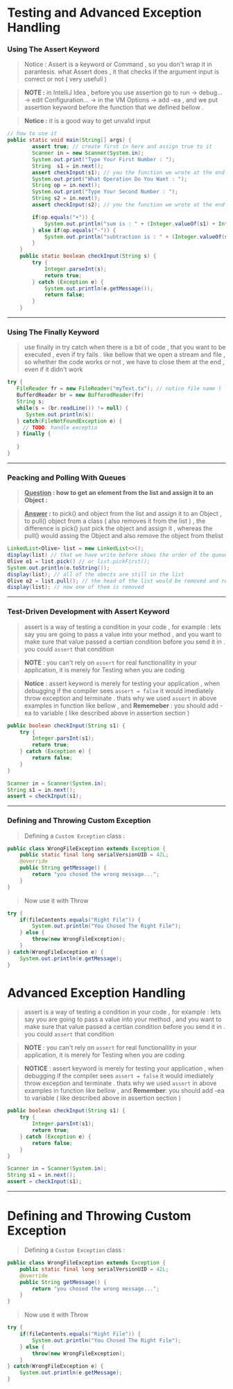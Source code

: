 # Testing and Advanced Exception Handling



### Using The Assert Keyword

> Notice : Assert is a keyword or Command , so you don't wrap it in parantesis. what Assert does , it that checks if the argument input is correct or not ( very usefull )

> **NOTE :** in IntelliJ Idea , before you use assertion go to run -> debug... -> edit Configuration... -> in the VM Options -> add -ea , and we put assertion keyword before the function that we defined bellow . 

> **Notice :** it is a good way to get unvalid input

```java
// how to use it
public static void main(String[] args) {
        assert true; // create first in here and assign true to it
        Scanner in = new Scanner(System.in);
        System.out.print("Type Your First Number : ");
        String  s1 = in.next();
        assert checkInput(s1); // you the function we wrote at the end of this file
        System.out.print("What Operation Do You Want : ");
        String op = in.next();
        System.out.print("Type Your Second Number : ");
        String s2 = in.next();
        assert checkInput(s2); // you the function we wrote at the end of this file to check if the input is an integer and correct ( it is the best way to get the error without making the program crash

        if(op.equals("+")) {
            System.out.println("sum is : " + (Integer.valueOf(s1) + Integer.valueOf(s2)));
        } else if(op.equals("-")) {
            System.out.println("subtraction is : " + (Integer.valueOf(s1) - Integer.valueOf(s2)));
        }
    }
    public static boolean checkInput(String s) {
        try {
            Integer.parseInt(s);
            return true;
        } catch (Exception e) {
            System.out.println(e.getMessage());
            return false;
        }
    }
```

----

### Using The Finally Keyword

> use finally in try catch when there is a bit of code , that you want to be executed , even if try fails . like bellow that we open a stream and file , so whether the code works or not , we have to close them at the end , even if it didn't work

```java
try {
   FileReader fr = new FileReader("myText.tx"); // notice file name ( location )is wrong
   BufferdReader br = new BufferedReader(fr)
   String s;
   while(s = (br.readLine()) != null) {
      System.out.println(s):
   } catch(FileNotFoundException e) {
     // TODO: handle exceptio
   } finally {
      
   }
}
```

----

### Peacking and Polling With Queues

> **<u>Question</u> : how to get an element from the list and assign it to an Object :**

> **<u>Answer</u> :** to pick() and object from the list and assign it to an Object , to pull() object from a class ( also removes it from the list ) , the difference is pick() just pick the object and assign it , whereas the pull() would assing the Object and also remove the object from thelist



```java
LinkedList<Olive> list = new LinkedList<>();
display(list) // that we have write before shows the order of the queue of the objects in the list
Olive o1 = list.pick() // or list.pickFirst();
System.out.println(o.toString());
display(list); // all of the obects are still in the list
Olive o2 = list.pull(); // the head of the list would be removed and returned to o2 we can also use.pullFirst() or .pullLast()
display(list); // now one of them is removed
```



------

### Test-Driven Development with Assert Keyword



> assert is a way of testing a condition in your code , for example : lets say you are going to pass a value into your method , and you want to make sure that value passed a certian condition before you send it in . you could `assert` that condition



> **NOTE** : you can't rely on `assert` for real functionallity in your application, it is merely for Testing when you are coding



> **Notice** :  assert keyword is merely for testing your application , when debugging if the compiler sees `assert = false` it would imediately throw exception and terminate . thats why we used `assert` in above examples in function like bellow , and **Rememeber** : you should add -ea to variable ( like described above in assertion section )



```java
public boolean checkInput(String s1) {
    try {
        Integer.parsInt(s1);
        return true;
    } catch (Exception e) {
        return false;
    }
}

Scanner in = Scanner(System.in);
String s1 = in.next();
assert = checkInput(s1);
```

----

### Defining and Throwing Custom Exception

> Defining a `Custom Exception` class :

```java
public class WrongFileException extends Exception {
    public static final long serialVersionUID = 42L;
    @override
    public String getMessage() {
        return "you chosed the wrong message...";
    }
}
```

> Now use it with Throw

```java
try {
    if(fileContents.equals("Right File")) {
        System.out.println("You Chosed The Right File");
    } else {
        throw(new WrongFileException);
    }
} catch(WrongFileException e) {
    System.out.println(e.getMessage);
}
```



# Advanced Exception Handling

> assert is a way of testing a condition in your code , for example : lets say you are going to pass a value into your method , and you want to make sure that value passed a certian condition before you send it in . you could `assert` that condition

> **NOTE** : you can't rely on `assert` for real functionallity in your application, it is merely for Testing when you are coding

> **NOTICE** : assert keyword is merely for testing your application , when debugging if the compiler sees `assert = false` it would imediately throw exception and terminate . thats why we used `assert` in above examples in function like bellow , and **Remember**: you should add -ea to variable ( like described above in assertion section )

```java
public boolean checkInput(String s1) {
    try {
        Integer.parsInt(s1);
        return true;
    } catch (Exception e) {
        return false;
    }
}

Scanner in = Scanner(System.in);
String s1 = in.next();
assert = checkInput(s1);
```

------

# Defining and Throwing Custom Exception

> Defining a `Custom Exception` class :

```java
public class WrongFileException extends Exception {
    public static final long serialVersionUID = 42L;
    @override
    public String getMessage() {
        return "you chosed the wrong message...";
    }
}
```

> Now use it with Throw

```java
try {
    if(fileContents.equals("Right File")) {
        System.out.println("You Chosed The Right File");
    } else {
        throw(new WrongFileException);
    }
} catch(WrongFileException e) {
    System.out.println(e.getMessage);
}
```

